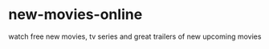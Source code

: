 new-movies-online
=================

watch free new movies, tv series and great trailers of new upcoming movies
